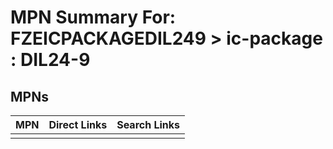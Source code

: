 



# MPN Summary For: FZEICPACKAGEDIL249 > ic-package : DIL24-9

## MPNs
  

|MPN|Direct Links|Search Links|
| :--- | :--- | :--- |
||||
